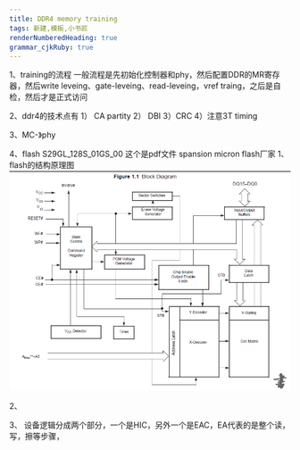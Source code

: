 ```yaml
---
title: DDR4 memory training
tags: 新建,模板,小书匠
renderNumberedHeading: true
grammar_cjkRuby: true
---
```


1、training的流程
一般流程是先初始化控制器和phy，然后配置DDR的MR寄存器，然后write leveing、gate-leveing、read-leveing，vref traing，之后是自检，然后才是正式访问

2、ddr4的技术点有
1） CA partity
2） DBI
3）CRC
4）注意3T timing

3、MC-》phy

4、flash
S29GL_128S_01GS_00 这个是pdf文件  spansion  micron flash厂家
1、flash的结构原理图
![enter description here](https://raw.githubusercontent.com/caowangqy/jiaxsj-tu/master/小书匠/1571985491673.png)

2、

3、
设备逻辑分成两个部分，一个是HIC，另外一个是EAC，EA代表的是整个读，写，擦等步骤，




